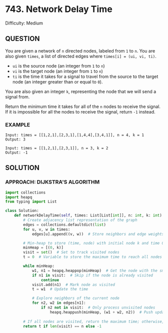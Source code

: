 # 743. Network Delay Time
Difficulty: Medium

## QUESTION

You are given a network of `n` directed nodes, labeled from `1` to `n`. You are also given `times`, a list of directed edges where `times[i] = (ui, vi, ti)`.

- `ui` is the source node (an integer from `1` to `n`)
- `vi` is the target node (an integer from `1` to `n`)
- `ti` is the time it takes for a signal to travel from the source to the target node (an integer greater than or equal to `0`).

You are also given an integer `k`, representing the node that we will send a signal from.

Return the minimum time it takes for all of the `n` nodes to receive the signal. If it is impossible for all the nodes to receive the signal, return `-1` instead.

### EXAMPLE

```
Input: times = [[1,2,1],[2,3,1],[1,4,4],[3,4,1]], n = 4, k = 1
Output: 3
```

```
Input: times = [[1,2,1],[2,3,1]], n = 3, k = 2
Output: -1
```

## SOLUTION


### APPROACH: DIJKSTRA'S ALGORITHM

```python
import collections
import heapq
from typing import List

class Solution:
    def networkDelayTime(self, times: List[List[int]], n: int, k: int) -> int:
        # Create adjacency list representation of the graph
        edges = collections.defaultdict(list)
        for u, v, w in times:
            edges[u].append((v, w))  # Store neighbors and edge weights

        # Min-heap to store (time, node) with initial node k and time 0
        minHeap = [(0, k)]
        visit = set()  # Set to track visited nodes
        t = 0  # Variable to store the maximum time to reach all nodes

        while minHeap:
            w1, n1 = heapq.heappop(minHeap)  # Get the node with the smallest time
            if n1 in visit:  # Skip if the node is already visited
                continue
            visit.add(n1)  # Mark node as visited
            t = w1  # Update the time

            # Explore neighbors of the current node
            for n2, w2 in edges[n1]:
                if n2 not in visit:  # Only process unvisited nodes
                    heapq.heappush(minHeap, (w1 + w2, n2))  # Push updated time and node
        
        # If all nodes are visited, return the maximum time; otherwise, return -1
        return t if len(visit) == n else -1
```
